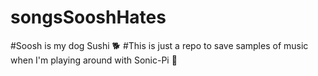 # songsSooshHates

#Soosh is my dog Sushi 🐕
#This is just a repo to save samples of music when I'm playing around with Sonic-Pi 🎵
